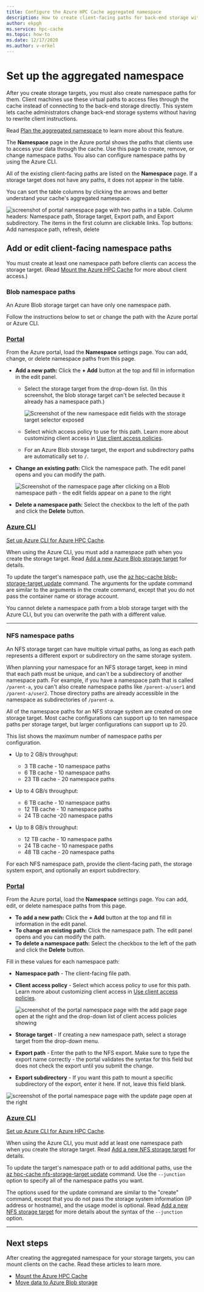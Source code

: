 ```yaml
---
title: Configure the Azure HPC Cache aggregated namespace
description: How to create client-facing paths for back-end storage with Azure HPC Cache
author: ekpgh
ms.service: hpc-cache
ms.topic: how-to
ms.date: 12/17/2020
ms.author: v-erkel
---
```


# Set up the aggregated namespace

After you create storage targets, you must also create namespace paths for them. Client machines use these virtual paths to access files through the cache instead of connecting to the back-end storage directly. This system lets cache administrators change back-end storage systems without having to rewrite client instructions.

Read [Plan the aggregated namespace](hpc-cache-namespace.md) to learn more about this feature.

The **Namespace** page in the Azure portal shows the paths that clients use to access your data through the cache. Use this page to create, remove, or change namespace paths. You also can configure namespace paths by using the Azure CLI.

All of the existing client-facing paths are listed on the **Namespace** page. If a storage target does not have any paths, it does not appear in the table.

You can sort the table columns by clicking the arrows and better understand your cache's aggregated namespace.

<!-- xxx new screenshot with access policy xxx -->

![screenshot of portal namespace page with two paths in a table. Column headers: Namespace path, Storage target, Export path, and Export subdirectory. The items in the first column are clickable links. Top buttons: Add namespace path, refresh, delete](media/namespace-page-draft.png)

## Add or edit client-facing namespace paths

You must create at least one namespace path before clients can access the storage target. (Read [Mount the Azure HPC Cache](hpc-cache-mount.md) for more about client access.)

### Blob namespace paths

An Azure Blob storage target can have only one namespace path.

Follow the instructions below to set or change the path with the Azure portal or Azure CLI.

### [Portal](#tab/azure-portal)

From the Azure portal, load the **Namespace** settings page. You can add, change, or delete namespace paths from this page.

* **Add a new path:** Click the **+ Add** button at the top and fill in information in the edit panel.

  * Select the storage target from the drop-down list. (In this screenshot, the blob storage target can't be selected because it already has a namespace path.)

    ![Screenshot of the new namespace edit fields with the storage target selector exposed](media/namespace-select-storage-target.png)

  * Select which access policy to use for this path. Learn more about customizing client access in [Use client access policies](access-policies.md).

  * For an Azure Blob storage target, the export and subdirectory paths are automatically set to ``/``.

* **Change an existing path:** Click the namespace path. The edit panel opens and you can modify the path.

  ![Screenshot of the namespace page after clicking on a Blob namespace path - the edit fields appear on a pane to the right](media/edit-namespace-blob.png)

* **Delete a namespace path:** Select the checkbox to the left of the path and click the **Delete** button.

### [Azure CLI](#tab/azure-cli)

[Set up Azure CLI for Azure HPC Cache](./az-cli-prerequisites.md).

When using the Azure CLI, you must add a namespace path when you create the storage target. Read [Add a new Azure Blob storage target](hpc-cache-add-storage.md?tabs=azure-cli#add-a-new-azure-blob-storage-target) for details.

To update the target's namespace path, use the [az hpc-cache blob-storage-target update](/cli/azure/ext/hpc-cache/hpc-cache/blob-storage-target#ext-hpc-cache-az-hpc-cache-blob-storage-target-update) command. The arguments for the update command are similar to the arguments in the create command, except that you do not pass the container name or storage account.

You cannot delete a namespace path from a blob storage target with the Azure CLI, but you can overwrite the path with a different value.

---

### NFS namespace paths

An NFS storage target can have multiple virtual paths, as long as each path represents a different export or subdirectory on the same storage system.

When planning your namespace for an NFS storage target, keep in mind that each path must be unique, and can't be a subdirectory of another namespace path. For example, if you have a namespace path that is called ``/parent-a``, you can't also create namespace paths like ``/parent-a/user1`` and ``/parent-a/user2``. Those directory paths are already accessible in the namespace as subdirectories of ``/parent-a``.

All of the namespace paths for an NFS storage system are created on one storage target. Most cache configurations can support up to ten namespace paths per storage target, but larger configurations can support up to 20.

This list shows the maximum number of namespace paths per configuration.

* Up to 2 GB/s throughput:

  * 3 TB cache - 10 namespace paths
  * 6 TB cache - 10 namespace paths
  * 23 TB cache - 20 namespace paths

* Up to 4 GB/s throughput:

  * 6 TB cache - 10 namespace paths
  * 12 TB cache - 10 namespace paths
  * 24 TB cache -20 namespace paths

* Up to 8 GB/s throughput:

  * 12 TB cache - 10 namespace paths
  * 24 TB cache - 10 namespace paths
  * 48 TB cache - 20 namespace paths

For each NFS namespace path, provide the client-facing path, the storage system export, and optionally an export subdirectory.

### [Portal](#tab/azure-portal)

From the Azure portal, load the **Namespace** settings page. You can add, edit, or delete namespace paths from this page.

* **To add a new path:** Click the **+ Add** button at the top and fill in information in the edit panel.
* **To change an existing path:** Click the namespace path. The edit panel opens and you can modify the path.
* **To delete a namespace path:** Select the checkbox to the left of the path and click the **Delete** button.

Fill in these values for each namespace path:

* **Namespace path** - The client-facing file path.

* **Client access policy** - Select which access policy to use for this path. Learn more about customizing client access in [Use client access policies](access-policies.md).

  ![screenshot of the portal namespace page with the add page page open at the right and the drop-down list of client access policies showing](media/nfs-select-policy-draft.png)

* **Storage target** - If creating a new namespace path, select a storage target from the drop-down menu.

* **Export path** - Enter the path to the NFS export. Make sure to type the export name correctly - the portal validates the syntax for this field but does not check the export until you submit the change.

* **Export subdirectory** - If you want this path to mount a specific subdirectory of the export, enter it here. If not, leave this field blank.

![screenshot of the portal namespace page with the update page open at the right](media/update-namespace-nfs.png)

### [Azure CLI](#tab/azure-cli)

[Set up Azure CLI for Azure HPC Cache](./az-cli-prerequisites.md).

When using the Azure CLI, you must add at least one namespace path when you create the storage target. Read [Add a new NFS storage target](hpc-cache-add-storage.md?tabs=azure-cli#add-a-new-nfs-storage-target) for details.

To update the target's namespace path or to add additional paths, use the [az hpc-cache nfs-storage-target update](/cli/azure/ext/hpc-cache/hpc-cache/nfs-storage-target#ext-hpc-cache-az-hpc-cache-nfs-storage-target-update) command. Use the ``--junction`` option to specify all of the namespace paths you want.

The options used for the update command are similar to the "create" command, except that you do not pass the storage system information (IP address or hostname), and the usage model is optional. Read [Add a new NFS storage target](hpc-cache-add-storage.md?tabs=azure-cli#add-a-new-nfs-storage-target) for more details about the syntax of the ``--junction`` option.

---

## Next steps

After creating the aggregated namespace for your storage targets, you can mount clients on the cache. Read these articles to learn more.

* [Mount the Azure HPC Cache](hpc-cache-mount.md)
* [Move data to Azure Blob storage](hpc-cache-ingest.md)
